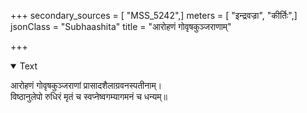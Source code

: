 +++
secondary_sources = [ "MSS_5242",]
meters = [ "इन्द्रवज्रा", "कीर्तिः",]
jsonClass = "Subhaashita"
title = "आरोहणं गोवृषकुञ्जराणाम्"

+++

<details open><summary>Text</summary>

आरोहणं गोवृषकुञ्जराणां प्रासादशैलाग्रवनस्पतीनाम्।  
विष्ठानुलेपो रुधिरं मृतं च स्वप्नेष्वगम्यागमनं च धन्यम्॥
</details>
